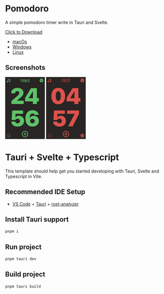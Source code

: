 # Pomodoro
A simple pomodoro timer write in Tauri and Svelte.

[Click to Download](https://github.com/andycai/pomodoro/releases)

- [macOs](https://github.com/andycai/pomodoro/releases/download/v0.6.0/Pomodoro_0.6.0_x64.dmg)
- [Windows](https://github.com/andycai/pomodoro/releases/download/v0.6.0/Pomodoro_0.6.0_x64-setup.exe)
- [Linux](https://github.com/andycai/pomodoro/releases/download/v0.6.0/pomodoro_0.6.0_amd64.deb)

## Screenshots

<img src="./screenshots/screenshot.png" width="128" height="200" alt="Screenshot of Pomodoro">

<img src="./screenshots/screenshot_break.png" width="128" height="200" alt="Screenshot of Pomodoro">

# Tauri + Svelte + Typescript

This template should help get you started developing with Tauri, Svelte and Typescript in Vite.

## Recommended IDE Setup

- [VS Code](https://code.visualstudio.com/) + [Tauri](https://marketplace.visualstudio.com/items?itemName=tauri-apps.tauri-vscode) + [rust-analyzer](https://marketplace.visualstudio.com/items?itemName=rust-lang.rust-analyzer)


## Install Tauri support

```bash
pnpm i
```

## Run project

```bash
pnpm tauri dev
```

## Build project

```bash
pnpm tauri build
`````
